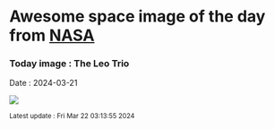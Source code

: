 
# Awesome space image of the day from [NASA](https://api.nasa.gov/)

### Today image : The Leo Trio
Date : 2024-03-21

![](https://apod.nasa.gov/apod/image/2403/leotripletasi294large1024.jpg)

<small>Latest update : Fri Mar 22 03:13:55 2024</small>
        